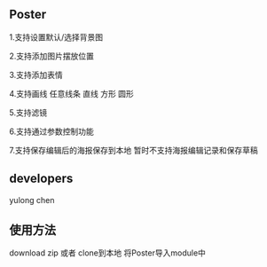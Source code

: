 ## Poster

1.支持设置默认/选择背景图

2.支持添加图片摆放位置

3.支持添加表情

4.支持画线 任意线条 直线 方形 圆形

5.支持滤镜

6.支持通过参数控制功能

7.支持保存编辑后的海报保存到本地 暂时不支持海报编辑记录和保存草稿

## developers

yulong chen

## 使用方法

download zip 或者 clone到本地 将Poster导入module中
